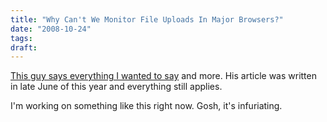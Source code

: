 ```yaml
---
title: "Why Can't We Monitor File Uploads In Major Browsers?"
date: "2008-10-24"
tags:
draft:
---
```


[This guy says everything I wanted to say](http://michaelkimsal.com/blog/why-do-browsers-still-not-have-file-upload-progress-meters/) and more.  His article was written in late June of this year and everything still applies.

I'm working on something like this right now.  Gosh, it's infuriating.
